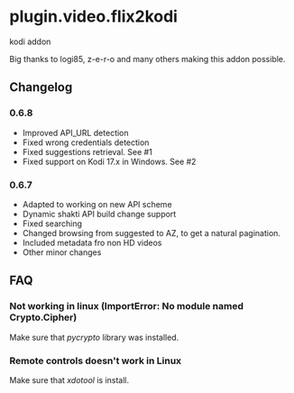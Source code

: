 # plugin.video.flix2kodi
kodi addon

Big thanks to logi85, z-e-r-o and many others making this addon possible.

## Changelog
### 0.6.8
* Improved API_URL detection
* Fixed wrong credentials detection
* Fixed suggestions retrieval. See #1
* Fixed support on Kodi 17.x in Windows. See #2

### 0.6.7
* Adapted to working on new API scheme
* Dynamic shakti API build change support
* Fixed searching
* Changed browsing from suggested to AZ, to get a natural pagination.
* Included metadata fro non HD videos
* Other minor changes

## FAQ
### Not working in linux (ImportError: No module named Crypto.Cipher)
Make sure that *pycrypto* library was installed.
### Remote controls doesn't work in Linux
Make sure that *xdotool* is install.
